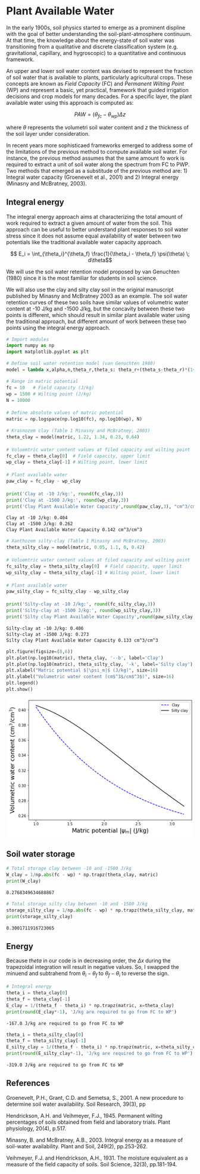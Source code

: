 # Plant Available Water

In the early 1900s, soil physics started to emerge as a prominent displine with the goal of better understanding the soil-plant-atmosphere continuum. At that time, the knowledge about the energy-state of soil water was transitioning from a qualitative and discrete classification system (e.g. gravitational, capillary, and hygroscopic) to a quantitative and continuous framework.

An upper and lower soil water content was devised to represent the fraction of soil water that is available to plants, particularly agricultural crops. These concepts are known as *Field Capacity* (FC) and *Permanent Wilting Point* (WP) and represent a basic, yet practical, framework that guided irrigation decisions and crop models for many decades. For a specific layer, the plant available water using this approach is computed as:

$$ PAW = (\theta_{fc} - \theta_{wp}) \Delta z$$

where $\theta$ represents the volumetri soil water content and $z$ the thickness of the soil layer under consideration.

In recent years more sophisticaed frameworks emerged to address some of the limitations of the previous method to compute available soil water. For instance, the previous method assumes that the same amount fo work is required to extract a unit of soil water along the spectrum from FC to PWP. Two methods that emerged as a substitude of the previous method are: 1) Integral water capacity (Groenevelt et al., 2001) and 2) Integral energy (Minasny and McBratney, 2003).


## Integral energy

The integral energy approach aims at characterizing the total amount of work required to extract a given amount of water from the soil. This approach can be useful to better understand plant responses to soil water stress since it does not assume equal availability of water between two potentials like the traditional available water capacity approach.

$$ E_i = \int_{\theta_i}^{\theta_f} \frac{1}{\theta_i - \theta_f} \psi(\theta) \; d\theta$$

We will use the soil water retention model proposed by van Genuchten (1980) since it is the most familiar for students in soil science. 

We will also use the clay and silty clay soil in the original manuscript published by Minasny and McBratney 2003 as an example. The soil water retention curves of these two soils have similar values of volumetric water content at -10 J/kg and -1500 J/kg, but the concavity between these two points is different, which should result in similar plant available water using the traditional approach, but different amount of work between these two points using the integral energy approach.



```python
# Import modules
import numpy as np
import matplotlib.pyplot as plt

```


```python
# Define soil water retention model (van Genuchten 1980)
model = lambda x,alpha,n,theta_r,theta_s: theta_r+(theta_s-theta_r)*(1+(alpha*x)**n)**-(1-1/n)

```


```python
# Range in matric potential
fc = 10   # Field capacity (J/kg)
wp = 1500 # Wilting point (J/kg)
N = 10000

# Define absolute values of matric potential
matric = np.logspace(np.log10(fc), np.log10(wp), N) 

```


```python
# Krasnozem clay (Table 1 Minasny and McBratney, 2003)
theta_clay = model(matric, 1.22, 1.34, 0.23, 0.64)

# Voluemtric water content values at filed capacity and wilting point
fc_clay = theta_clay[0]  # Field capacity, upper limit
wp_clay = theta_clay[-1] # Wilting point, lower limit

# Plant available water
paw_clay = fc_clay - wp_clay

print('Clay at -10 J/kg:', round(fc_clay,3))
print('Clay at -1500 J/kg:', round(wp_clay,3))
print('Clay Plant Available Water Capacity',round(paw_clay,3), "cm^3/cm^3")

```

    Clay at -10 J/kg: 0.404
    Clay at -1500 J/kg: 0.262
    Clay Plant Available Water Capacity 0.142 cm^3/cm^3



```python
# Xanthozem silty-clay (Table 1 Minasny and McBratney, 2003)
theta_silty_clay = model(matric, 0.05, 1.1, 0, 0.42)

# Voluemtric water content values at filed capacity and wilting point
fc_silty_clay = theta_silty_clay[0]  # Field capacity, upper limit
wp_silty_clay = theta_silty_clay[-1] # Wilting point, lower limit

# Plant available water
paw_silty_clay = fc_silty_clay - wp_silty_clay

print('Silty-clay at -10 J/kg:', round(fc_silty_clay,3))
print('Silty-clay at -1500 J/kg:', round(wp_silty_clay,3))
print('Silty clay Plant Available Water Capacity',round(paw_silty_clay,3), "cm^3/cm^3")

```

    Silty-clay at -10 J/kg: 0.406
    Silty-clay at -1500 J/kg: 0.273
    Silty clay Plant Available Water Capacity 0.133 cm^3/cm^3



```python
plt.figure(figsize=(8,6))
plt.plot(np.log10(matric), theta_clay, '--b', label='Clay')
plt.plot(np.log10(matric), theta_silty_clay, '-k', label='Silty clay')
plt.xlabel("Matric potential $|\psi_m|$ (J/kg)", size=16)
plt.ylabel("Volumetric water content (cm$^3$/cm$^3$)", size=16)
plt.legend()
plt.show()

```


![png](plant_available_water_files/plant_available_water_6_0.png)


## Soil water storage


```python
# Total storage clay between -10 and -1500 J/kg
W_clay = 1/np.abs(fc - wp) * np.trapz(theta_clay, matric)
print(W_clay)

```

    0.2768349634688867



```python
# Total storage silty clay between -10 and -1500 J/kg
storage_silty_clay = 1/np.abs(fc - wp) * np.trapz(theta_silty_clay, matric)
print(storage_silty_clay)

```

    0.3001711916723065


## Energy

Because *theta* in our code is in decreasing order, the $\Delta x$ during the trapezoidal integration will result in negative values. So, I swapped the minuend and subtrahend from $\theta_i - \theta_f$ to $\theta_f - \theta_i$ to reverse the sign.



```python
# Integral energy
theta_i = theta_clay[0]
theta_f = theta_clay[-1]
E_clay = 1/(theta_f - theta_i) * np.trapz(matric, x=theta_clay)
print(round(E_clay*-1), 'J/kg are required to go from FC to WP')

```

    -167.0 J/kg are required to go from FC to WP



```python
theta_i = theta_silty_clay[0]
theta_f = theta_silty_clay[-1]
E_silty_clay = 1/(theta_f - theta_i) * np.trapz(matric, x=theta_silty_clay)
print(round(E_silty_clay*-1), 'J/kg are required to go from FC to WP')

```

    -319.0 J/kg are required to go from FC to WP


## References

Groenevelt, P.H., Grant, C.D. and Semetsa, S., 2001. A new procedure to determine soil water availability. Soil Research, 39(3), pp

Hendrickson, A.H. and Veihmeyer, F.J., 1945. Permanent wilting percentages of soils obtained from field and laboratory trials. Plant physiology, 20(4), p.517.

Minasny, B. and McBratney, A.B., 2003. Integral energy as a measure of soil-water availability. Plant and Soil, 249(2), pp.253-262.

Veihmeyer, F.J. and Hendrickson, A.H., 1931. The moisture equivalent as a measure of the field capacity of soils. Soil Science, 32(3), pp.181-194.
